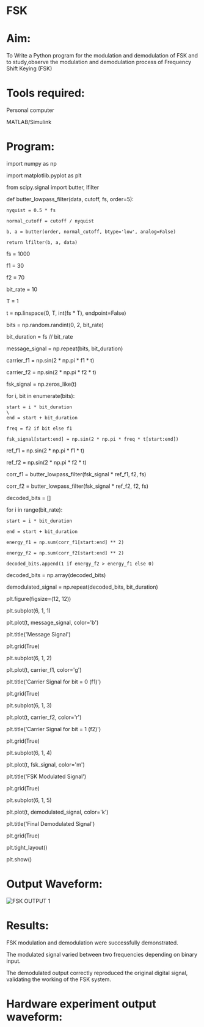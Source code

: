 # FSK
# Aim:

To Write a Python program for the modulation and demodulation of FSK and to study,observe the modulation and demodulation process of Frequency Shift Keying (FSK)

# Tools required:

Personal computer

MATLAB/Simulink

# Program:

import numpy as np

import matplotlib.pyplot as plt

from scipy.signal import butter, lfilter

def butter_lowpass_filter(data, cutoff, fs, order=5):

    nyquist = 0.5 * fs
    
    normal_cutoff = cutoff / nyquist
    
    b, a = butter(order, normal_cutoff, btype='low', analog=False)
    
    return lfilter(b, a, data)

fs = 1000

f1 = 30

f2 = 70

bit_rate = 10

T = 1

t = np.linspace(0, T, int(fs * T), endpoint=False)

bits = np.random.randint(0, 2, bit_rate)

bit_duration = fs // bit_rate

message_signal = np.repeat(bits, bit_duration)

carrier_f1 = np.sin(2 * np.pi * f1 * t)

carrier_f2 = np.sin(2 * np.pi * f2 * t)

fsk_signal = np.zeros_like(t)

for i, bit in enumerate(bits):

    start = i * bit_duration
    \
    end = start + bit_duration
    
    freq = f2 if bit else f1
    
    fsk_signal[start:end] = np.sin(2 * np.pi * freq * t[start:end])

ref_f1 = np.sin(2 * np.pi * f1 * t)

ref_f2 = np.sin(2 * np.pi * f2 * t)

corr_f1 = butter_lowpass_filter(fsk_signal * ref_f1, f2, fs)

corr_f2 = butter_lowpass_filter(fsk_signal * ref_f2, f2, fs)

decoded_bits = []

for i in range(bit_rate):

    start = i * bit_duration
    
    end = start + bit_duration
    
    energy_f1 = np.sum(corr_f1[start:end] ** 2)
    
    energy_f2 = np.sum(corr_f2[start:end] ** 2)
    
    decoded_bits.append(1 if energy_f2 > energy_f1 else 0)
    
decoded_bits = np.array(decoded_bits)

demodulated_signal = np.repeat(decoded_bits, bit_duration)

plt.figure(figsize=(12, 12))

plt.subplot(6, 1, 1)

plt.plot(t, message_signal, color='b')

plt.title('Message Signal')

plt.grid(True)

plt.subplot(6, 1, 2)

plt.plot(t, carrier_f1, color='g')

plt.title('Carrier Signal for bit = 0 (f1)')

plt.grid(True)

plt.subplot(6, 1, 3)

plt.plot(t, carrier_f2, color='r')

plt.title('Carrier Signal for bit = 1 (f2)')

plt.grid(True)

plt.subplot(6, 1, 4)

plt.plot(t, fsk_signal, color='m')

plt.title('FSK Modulated Signal')

plt.grid(True)

plt.subplot(6, 1, 5)

plt.plot(t, demodulated_signal, color='k')

plt.title('Final Demodulated Signal')

plt.grid(True)

plt.tight_layout()

plt.show()

# Output Waveform:

![FSK OUTPUT 1](https://github.com/user-attachments/assets/01cbcd99-5bb7-4590-8cb5-cd1aff03bf7f)

# Results:

FSK modulation and demodulation were successfully demonstrated.

The modulated signal varied between two frequencies depending on binary input.

The demodulated output correctly reproduced the original digital signal, validating the working of the FSK system.


# Hardware experiment output waveform:


